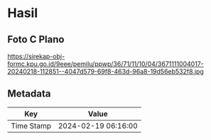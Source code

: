 # Hasil

## Foto C Plano

https://sirekap-obj-formc.kpu.go.id/9eee/pemilu/ppwp/36/71/11/10/04/3671111004017-20240218-112851--4047d579-69f8-463d-96a8-19d56eb532f8.jpg


## Metadata

| Key        | Value               |
| ---------- | ------------------- |
| Time Stamp | 2024-02-19 06:16:00 |




